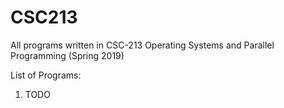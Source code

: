 # CSC213
All programs written in CSC-213 Operating Systems and Parallel Programming (Spring 2019) 

List of Programs:

1. TODO
